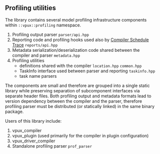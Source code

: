 
## Profiling utilities

The library contains several model profiling infrastructure components within `::vpux::profiling` namespace.

1. Profiling output parser `parser/api.hpp`
2. Reporting code and profiling hooks used also by [Compiler Schedule Trace](../../../../guides/how-to-get-schedule-trace-and-analysis.md) `reports/api.hpp`
3. Metadata serialization/deserialization code shared between the compiler and parser `metadata.hpp`
4. Profiling utilities
    - definitions shared with the compiler `location.hpp` `common.hpp`
    - TaskInfo interface used between parser and reporting `taskinfo.hpp`
    - task name parsers

The components are small and therefore are grouped into a single static library while preserving separation of subcomponent interfaces via separate header files.
Both profiling output and metadata formats lead to version dependency between the compiler and the parser, therefore profiling parser must be distributed (or statically linked) in the same binary package.

Users of this library include:
1. vpux_compiler
2. vpux_plugin (used primarily for the compiler in plugin configuration)
3. vpux_driver_compiler
4. Standalone profiling parser `prof_parser`
